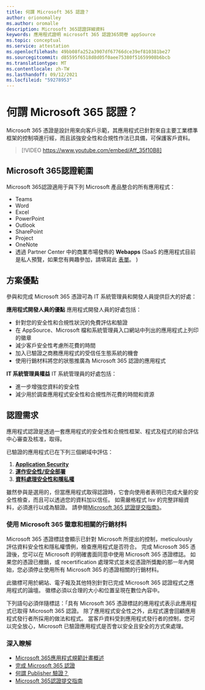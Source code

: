 ```yaml
---
title: 何謂 Microsoft 365 認證？
author: orionomalley
ms.author: oromalle
description: Microsoft 365認證詳細資料
keywords: 應用程式證明 microsoft 365 認證365問卷 appSource
ms.topic: conceptual
ms.service: attestation
ms.openlocfilehash: 49bb08fa252a3907df67766dce39ef810381be27
ms.sourcegitcommit: d85595f6518d8d05f0aee75380f51659908b6bcb
ms.translationtype: MT
ms.contentlocale: zh-TW
ms.lasthandoff: 09/12/2021
ms.locfileid: "59278953"
---
```

# <a name="what-is-microsoft-365-certification"></a>何謂 Microsoft 365 認證？

Microsoft 365 憑證是設計用來向客戶示範，其應用程式已針對來自主要工業標準框架的控制項進行經，而且該強安全性和合規性作法已具備，可保護客戶資料。 

>[!VIDEO https://www.youtube.com/embed/Aff_35f10B8]


## <a name="microsoft-365-certification-scope"></a>Microsoft 365認證範圍

Microsoft 365認證適用于與下列 Microsoft 產品整合的所有應用程式：
- Teams
- Word
- Excel
- PowerPoint
- Outlook
- SharePoint
- Project
- OneNote
- 透過 Partner Center 中的商業市場發佈的 **Webapps** (SaaS 的應用程式目前是私人預覽，如果您有興趣參加，請填寫此 [表單](https://customervoice.microsoft.com/Pages/ResponsePage.aspx?id=v4j5cvGGr0GRqy180BHbR4cf3qxCU_RNtqjCSalFdSFUNDMzTVJKR0wzTEJRSFJVSk9OQUlOV0RJSyQlQCN0PWcu)。 ) 


## <a name="program-benefits"></a>方案優點
參與和完成 Microsoft 365 憑證可為 IT 系統管理員和開發人員提供巨大的好處：

**應用程式開發人員的優點** 應用程式開發人員的好處包括： 
-   針對您的安全性和合規性狀況的免費評估和驗證
-   在 AppSource、Microsoft 檔和系統管理員入口網站中列出的應用程式上列印的徽章
-   減少客戶安全性考慮所花費的時間 
-   加入已驗證之商務應用程式的受信任生態系統的機會
- 使用行銷材料將您的狀態推廣為 Microsoft 365 認證的應用程式

**IT 系統管理員權益** IT 系統管理員的好處包括：
-   進一步增強您資料的安全性
-   減少用於調查應用程式安全性和合規性所花費的時間和資源 

## <a name="certification-requirements"></a>認證需求
應用程式認證是透過一套應用程式的安全性和合規性框架、程式及程式的綜合評估中心審查及核准，取得。 

已驗證的應用程式已在下列三個網域中評估：
1.  [**Application Security**]( https://docs.microsoft.com/en-us/microsoft-365-app-certification/docs/certification-submission-guide#application-security)
1.  [**運作安全性/安全部署**]( https://docs.microsoft.com/en-us/microsoft-365-app-certification/docs/certification-submission-guide#operational-security)
1.  [**資料處理安全性和隱私權**]( https://docs.microsoft.com/en-us/microsoft-365-app-certification/docs/certification-submission-guide#data-handling-security-and-privacy)

雖然參與是選用的，但當應用程式取得認證時，它會向使用者表明已完成大量的安全性檢查，而且可以透過您的資料加以信任。 如需嚴格程式 Isv 的完整詳細資料，必須進行以成為驗證。 請參閱[Microsoft 365 認證提交指南》](https://docs.microsoft.com/microsoft-365-app-certification/docs/certification-submission-guide)。


### <a name="using-the-microsoft-365-badge-and-associated-marketing-materials"></a>使用 Microsoft 365 徽章和相關的行銷材料
Microsoft 365 憑證標誌會顯示已針對 Microsoft 所提出的控制，meticulously 評估資料安全性和隱私權慣例，檢查應用程式是否符合。 完成 Microsoft 365 憑證後，您可以在 Microsoft 的明確書面同意中使用 Microsoft 365 憑證標誌。 如果您的憑證已撤銷，或 recertification 處理常式並未從憑證所獎勵的那一年內開始，您必須停止使用所有 Microsoft 365 的憑證相關的行銷材料。 

此徽標可用於網站、電子報及其他特別針對已完成 Microsoft 365 認證程式之應用程式的論壇。 徽標必須以合理的大小和位置呈現在數位內容中。 

下列語句必須伴隨標誌：「具有 Microsoft 365 憑證標誌的應用程式表示此應用程式已取得 Microsoft 365 認證。 除了應用程式安全性之外，此程式還會回顧應用程式發行者所採用的做法和程式。 當客戶資料受到應用程式發行者的控制，您可以完全放心，Microsoft 已驗證應用程式是否會以安全且安全的方式來處理。


### <a name="learn-more"></a>深入瞭解
* [Microsoft 365應用程式規範計畫概述](~/overview.md)  
* [完成 Microsoft 365 認證](~/docs/certification.md)  
* [何謂 Publisher 驗證？](https://docs.microsoft.com/azure/active-directory/develop/publisher-verification-overview)
* [Microsoft 365認證提交指南](~/docs/certification-submission-guide.md)

